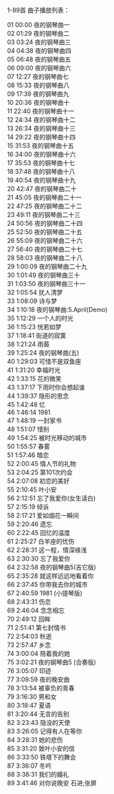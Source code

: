 
1-89首 曲子播放列表：

01 00:00 夜的钢琴曲一  
02 01:29 夜的钢琴曲二  
03 03:24 夜的钢琴曲三  
04 04:38 夜的钢琴曲四  
05 06:48 夜的钢琴曲五  
06 09:00 夜的钢琴曲六  
07 12:27 夜的钢琴曲七  
08 15:33 夜的钢琴曲八  
09 17:39 夜的钢琴曲九  
10 20:36 夜的钢琴曲十  
11 22:40 夜的钢琴曲十一  
12 24:34 夜的钢琴曲十二  
13 26:34 夜的钢琴曲十三  
14 29:22 夜的钢琴曲十四  
15 31:53 夜的钢琴曲十五  
16 34:00 夜的钢琴曲十六  
17 35:53 夜的钢琴曲十七  
18 37:48 夜的钢琴曲十八   
19 40:54 夜的钢琴曲十九   
20 42:47 夜的钢琴曲二十  
21 45:05 夜的钢琴曲二十一  
22 47:25 夜的钢琴曲二十二  
23 49:11 夜的钢琴曲二十三  
24 50:56 夜的钢琴曲二十四  
25 52:50 夜的钢琴曲二十五  
26 55:09 夜的钢琴曲二十六  
27 56:40 夜的钢琴曲二十七  
28 58:03 夜的钢琴曲二十八  
29 1:00:09 夜的钢琴曲二十九  
30 1:01:49 夜的钢琴曲三十  
31 1:03:50 夜的钢琴曲三十一  
32 1:05:54 扰人清梦   
33 1:08:09 诗与梦   
34 1:10:18 夜的钢琴曲:5.April(Demo)  
35 1:12:29  一个人的时光  
36 1:15:23 恍若如梦  
37 1:18:41 街道的寂寞   
38 1:21:24 雨葵  
39 1:25:24 夜的钢琴曲(五)  
40 1:29:03 可惜不是双鱼座   
41 1:31:20 幸福时光   
42 1:33:15 花的微笑  
43 1:37:17 下雨时你会想起谁  
44 1:39:37 隐形的思念  
45 1:42:48 忆   
46 1:46:14 1981   
47 1:48:19 一封家书  
48 1:51:07 惜别  
49 1:54:25 被时光移动的城市   
50 1:55:57 春雾   
51 1:57:46 暗恋   
52 2:00:45 情人节的礼物   
53 2:04:25 第101次约会  
54 2:07:08 初恋的美好   
55 2:10:45 叶小安   
56 2:12:51 忘了我爱你(女生读白)  
57 2:15:19 倾诉   
58 2:17:21 爱如烟花一瞬间   
59 2:20:46 遗忘  
60 2:22:45 回忆的温度   
61 2:25:27 白羊座的忧伤  
62 2:28:31 这一程，情深缘浅  
63 2:30:30 忘了我爱你   
64 2:32:58 夜的钢琴曲5(吉它版)  
65 2:35:28 就这样远远地看着你  
66 2:37:45 你带我去你的城市   
67 2:40:59 1981 (小提琴版)   
68 2:43:31 伤恋   
69 2:46:04 念念相忘  
70 2:49:12 回眸  
71 2:51:41 第七封情书  
72 2:54:03 秋逝  
73 2:57:47 乡念  
74 3:00:04 陪着我的她  
75 3:02:21 夜的钢琴曲5 (合奏版)  
76 3:05:07 印迹  
77 3:09:59 夜的晚安曲  
78 3:13:54 被辜负的青春  
79 3:16:30 男和女   
80 3:18:47 夏语   
81 3:20:44 无言的告别  
82 3:23:43 隐没的天使  
83 3:26:05 记得有人在等你  
84 3:28:31 她的悲伤  
85 3:31:20 致叶小安的信  
86 3:33:50 铁塔下的舞会   
87 3:36:07 冬吟  
88 3:38:31 我们的婚礼  
89 3:41:46 对你说晚安 石进;张屏  
